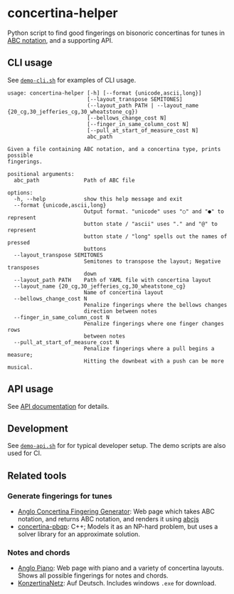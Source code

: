 # concertina-helper
Python script to find good fingerings on bisonoric concertinas for tunes in
[ABC notation](https://abcnotation.com/), and a supporting API.

## CLI usage

See [`demo-cli.sh`](https://github.com/mccalluc/concertina-helper/blob/main/demo-cli.sh)
for examples of CLI usage.
```
usage: concertina-helper [-h] [--format {unicode,ascii,long}]
                         [--layout_transpose SEMITONES]
                         (--layout_path PATH | --layout_name {20_cg,30_jefferies_cg,30_wheatstone_cg})
                         [--bellows_change_cost N]
                         [--finger_in_same_column_cost N]
                         [--pull_at_start_of_measure_cost N]
                         abc_path

Given a file containing ABC notation, and a concertina type, prints possible
fingerings.

positional arguments:
  abc_path              Path of ABC file

options:
  -h, --help            show this help message and exit
  --format {unicode,ascii,long}
                        Output format. "unicode" uses "○" and "●" to represent
                        button state / "ascii" uses "." and "@" to represent
                        button state / "long" spells out the names of pressed
                        buttons
  --layout_transpose SEMITONES
                        Semitones to transpose the layout; Negative transposes
                        down
  --layout_path PATH    Path of YAML file with concertina layout
  --layout_name {20_cg,30_jefferies_cg,30_wheatstone_cg}
                        Name of concertina layout
  --bellows_change_cost N
                        Penalize fingerings where the bellows changes
                        direction between notes
  --finger_in_same_column_cost N
                        Penalize fingerings where one finger changes rows
                        between notes
  --pull_at_start_of_measure_cost N
                        Penalize fingerings where a pull begins a measure;
                        Hitting the downbeat with a push can be more musical.
```

## API usage

See [API documentation](https://mccalluc.github.io/concertina-helper) for details.

## Development

See [`demo-api.sh`](https://github.com/mccalluc/concertina-helper/blob/main/demo-cli.sh)
for for typical developer setup. The demo scripts are also used for CI.

## Related tools

### Generate fingerings for tunes

- [Anglo Concertina Fingering Generator](https://jvandonsel.github.io/fingering/fingering.html): Web page which takes ABC notation, and returns ABC notation, and renders it using [abcjs](https://www.abcjs.net/)
- [concertina-pbqp](https://github.com/resistor/concertina-pbqp): C++; Models it as an NP-hard problem, but uses a solver library for an approximate solution. 

### Notes and chords

- [Anglo Piano](https://anglopiano.com/): Web page with piano and a variety of concertina layouts. Shows all possible fingerings for notes and chords.
- [KonzertinaNetz](https://www.konzertinanetz.de/): Auf Deutsch. Includes windows `.exe` for download.
